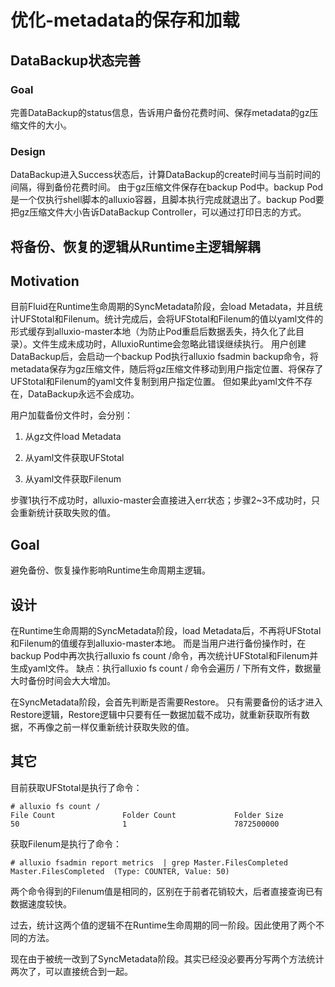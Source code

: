# 优化-metadata的保存和加载

## DataBackup状态完善
### Goal
完善DataBackup的status信息，告诉用户备份花费时间、保存metadata的gz压缩文件的大小。
### Design
DataBackup进入Success状态后，计算DataBackup的create时间与当前时间的间隔，得到备份花费时间。
由于gz压缩文件保存在backup Pod中。backup Pod是一个仅执行shell脚本的alluxio容器，且脚本执行完成就退出了。backup Pod要把gz压缩文件大小告诉DataBackup Controller，可以通过打印日志的方式。 

## 将备份、恢复的逻辑从Runtime主逻辑解耦
## Motivation
目前Fluid在Runtime生命周期的SyncMetadata阶段，会load Metadata，并且统计UFStotal和Filenum。统计完成后，会将UFStotal和Filenum的值以yaml文件的形式缓存到alluxio-master本地（为防止Pod重启后数据丢失，持久化了此目录）。文件生成未成功时，AlluxioRuntime会忽略此错误继续执行。
用户创建DataBackup后，会启动一个backup Pod执行alluxio fsadmin backup命令，将metadata保存为gz压缩文件，随后将gz压缩文件移动到用户指定位置、将保存了UFStotal和Filenum的yaml文件复制到用户指定位置。
但如果此yaml文件不存在，DataBackup永远不会成功。

用户加载备份文件时，会分别：
1. 从gz文件load Metadata

2. 从yaml文件获取UFStotal

3. 从yaml文件获取Filenum

步骤1执行不成功时，alluxio-master会直接进入err状态；步骤2~3不成功时，只会重新统计获取失败的值。

## Goal
避免备份、恢复操作影响Runtime生命周期主逻辑。

## 设计
在Runtime生命周期的SyncMetadata阶段，load Metadata后，不再将UFStotal和Filenum的值缓存到alluxio-master本地。
而是当用户进行备份操作时，在backup Pod中再次执行alluxio fs count /命令，再次统计UFStotal和Filenum并生成yaml文件。
缺点：执行alluxio fs count / 命令会遍历 / 下所有文件，数据量大时备份时间会大大增加。

在SyncMetadata阶段，会首先判断是否需要Restore。
只有需要备份的话才进入Restore逻辑，Restore逻辑中只要有任一数据加载不成功，就重新获取所有数据，不再像之前一样仅重新统计获取失败的值。

## 其它

目前获取UFStotal是执行了命令：
```
# alluxio fs count /
File Count               Folder Count             Folder Size    
50                       1                        7872500000  
```
获取Filenum是执行了命令：
```
# alluxio fsadmin report metrics  | grep Master.FilesCompleted
Master.FilesCompleted  (Type: COUNTER, Value: 50)
```
两个命令得到的Filenum值是相同的，区别在于前者花销较大，后者直接查询已有数据速度较快。

过去，统计这两个值的逻辑不在Runtime生命周期的同一阶段。因此使用了两个不同的方法。

现在由于被统一改到了SyncMetadata阶段。其实已经没必要再分写两个方法统计两次了，可以直接统合到一起。